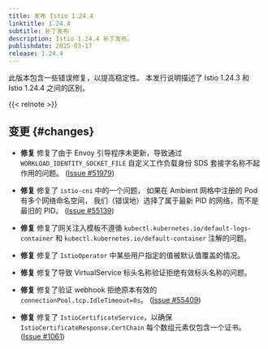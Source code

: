 ```yaml
---
title: 发布 Istio 1.24.4
linktitle: 1.24.4
subtitle: 补丁发布
description: Istio 1.24.4 补丁发布。
publishdate: 2025-03-17
release: 1.24.4
---
```


此版本包含一些错误修复，以提高稳定性。
本发行说明描述了 Istio 1.24.3 和 Istio 1.24.4 之间的区别。

{{< relnote >}}

## 变更 {#changes}

- **修复** 修复了由于 Envoy 引导程序未更新，导致通过
  `WORKLOAD_IDENTITY_SOCKET_FILE` 自定义工作负载身份 SDS 套接字名称不起作用的问题。
  ([Issue #51979](https://github.com/istio/istio/issues/51979))

- **修复** 修复了 `istio-cni` 中的一个问题，
  如果在 Ambient 网格中注册的 Pod 有多个网络命名空间，
  我们（错误地）选择了属于最新 PID 的网络，而不是最旧的 PID。
  ([Issue #55139](https://github.com/istio/istio/issues/55139))

- **修复** 修复了网关注入模板不遵循 `kubectl.kubernetes.io/default-logs-container`
  和 `kubectl.kubernetes.io/default-container` 注解的问题。

- **修复** 修复了 `IstioOperator` 中某些用户指定的值被默认值覆盖的情况。

- **修复** 修复了导致 VirtualService 标头名称验证拒绝有效标头名称的问题。

- **修复** 修复了验证 webhook 拒绝原本有效的 `connectionPool.tcp.IdleTimeout=0s`。
  ([Issue #55409](https://github.com/istio/istio/issues/55409))

- **修复** 修复了 `IstioCertificateService`，以确保 `IstioCertificateResponse.CertChain`
  每个数组元素仅包含一个证书。
  ([Issue #1061](https://github.com/istio/ztunnel/issues/1061))
